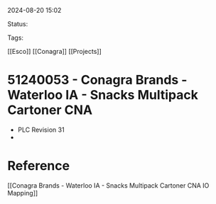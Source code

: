 
2024-08-20 15:02

Status:

Tags:

[[Esco]] 
[[Conagra]]
[[Projects]]

# 51240053 - Conagra Brands - Waterloo IA - Snacks Multipack Cartoner CNA

- PLC Revision 31
- 
# Reference

[[Conagra Brands - Waterloo IA - Snacks Multipack Cartoner CNA IO Mapping]]


